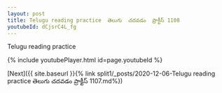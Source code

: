 ```yaml
---
layout: post
title: Telugu reading practice  తెలుగు  చదవడం  ప్రాక్టీస్ 1108
youtubeId: dCjsrC4L_fg
---
```

 
 
Telugu reading practice
 
 
 
 
 


{% include youtubePlayer.html id=page.youtubeId %}
 
[Next]({{ site.baseurl }}{% link  split1/_posts/2020-12-06-Telugu reading practice  తెలుగు  చదవడం  ప్రాక్టీస్ 1107.md%})
 
